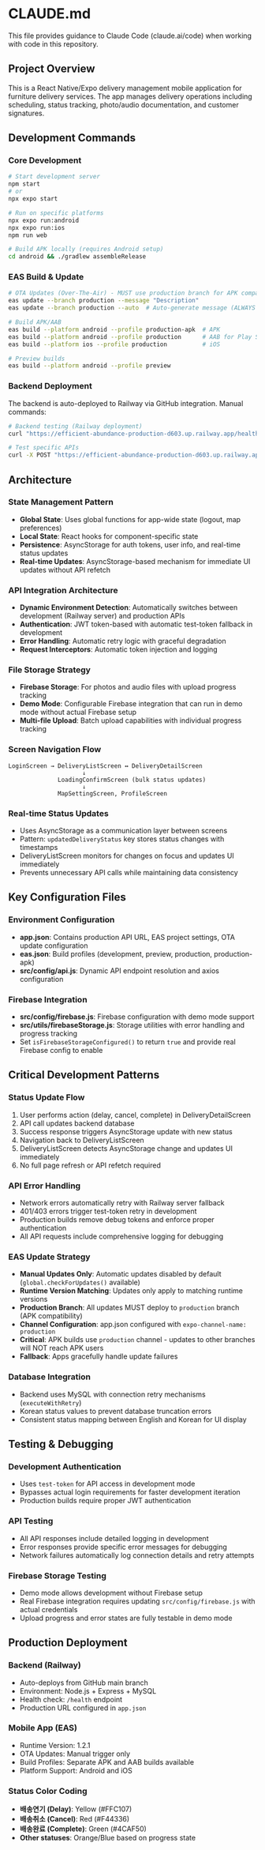 # CLAUDE.md

This file provides guidance to Claude Code (claude.ai/code) when working with code in this repository.

## Project Overview

This is a React Native/Expo delivery management mobile application for furniture delivery services. The app manages delivery operations including scheduling, status tracking, photo/audio documentation, and customer signatures.

## Development Commands

### Core Development
```bash
# Start development server
npm start
# or
npx expo start

# Run on specific platforms
npx expo run:android
npx expo run:ios
npm run web

# Build APK locally (requires Android setup)
cd android && ./gradlew assembleRelease
```

### EAS Build & Update
```bash
# OTA Updates (Over-The-Air) - MUST use production branch for APK compatibility
eas update --branch production --message "Description"
eas update --branch production --auto  # Auto-generate message (ALWAYS use production branch)

# Build APK/AAB
eas build --platform android --profile production-apk  # APK
eas build --platform android --profile production      # AAB for Play Store
eas build --platform ios --profile production          # iOS

# Preview builds
eas build --platform android --profile preview
```

### Backend Deployment
The backend is auto-deployed to Railway via GitHub integration. Manual commands:
```bash
# Backend testing (Railway deployment)
curl "https://efficient-abundance-production-d603.up.railway.app/health"

# Test specific APIs
curl -X POST "https://efficient-abundance-production-d603.up.railway.app/api/deliveries/delay/TRACKING_NUMBER"
```

## Architecture

### State Management Pattern
- **Global State**: Uses global functions for app-wide state (logout, map preferences)
- **Local State**: React hooks for component-specific state
- **Persistence**: AsyncStorage for auth tokens, user info, and real-time status updates
- **Real-time Updates**: AsyncStorage-based mechanism for immediate UI updates without API refetch

### API Integration Architecture
- **Dynamic Environment Detection**: Automatically switches between development (Railway server) and production APIs
- **Authentication**: JWT token-based with automatic test-token fallback in development
- **Error Handling**: Automatic retry logic with graceful degradation
- **Request Interceptors**: Automatic token injection and logging

### File Storage Strategy
- **Firebase Storage**: For photos and audio files with upload progress tracking
- **Demo Mode**: Configurable Firebase integration that can run in demo mode without actual Firebase setup
- **Multi-file Upload**: Batch upload capabilities with individual progress tracking

### Screen Navigation Flow
```
LoginScreen → DeliveryListScreen ↔ DeliveryDetailScreen
                     ↓
              LoadingConfirmScreen (bulk status updates)
                     ↓
              MapSettingScreen, ProfileScreen
```

### Real-time Status Updates
- Uses AsyncStorage as a communication layer between screens
- Pattern: `updatedDeliveryStatus` key stores status changes with timestamps
- DeliveryListScreen monitors for changes on focus and updates UI immediately
- Prevents unnecessary API calls while maintaining data consistency

## Key Configuration Files

### Environment Configuration
- **app.json**: Contains production API URL, EAS project settings, OTA update configuration
- **eas.json**: Build profiles (development, preview, production, production-apk)
- **src/config/api.js**: Dynamic API endpoint resolution and axios configuration

### Firebase Integration
- **src/config/firebase.js**: Firebase configuration with demo mode support
- **src/utils/firebaseStorage.js**: Storage utilities with error handling and progress tracking
- Set `isFirebaseStorageConfigured()` to return `true` and provide real Firebase config to enable

## Critical Development Patterns

### Status Update Flow
1. User performs action (delay, cancel, complete) in DeliveryDetailScreen
2. API call updates backend database
3. Success response triggers AsyncStorage update with new status
4. Navigation back to DeliveryListScreen
5. DeliveryListScreen detects AsyncStorage change and updates UI immediately
6. No full page refresh or API refetch required

### API Error Handling
- Network errors automatically retry with Railway server fallback
- 401/403 errors trigger test-token retry in development
- Production builds remove debug tokens and enforce proper authentication
- All API requests include comprehensive logging for debugging

### EAS Update Strategy
- **Manual Updates Only**: Automatic updates disabled by default (`global.checkForUpdates()` available)
- **Runtime Version Matching**: Updates only apply to matching runtime versions
- **Production Branch**: All updates MUST deploy to `production` branch (APK compatibility)
- **Channel Configuration**: app.json configured with `expo-channel-name: production`
- **Critical**: APK builds use `production` channel - updates to other branches will NOT reach APK users
- **Fallback**: Apps gracefully handle update failures

### Database Integration
- Backend uses MySQL with connection retry mechanisms (`executeWithRetry`)
- Korean status values to prevent database truncation errors
- Consistent status mapping between English and Korean for UI display

## Testing & Debugging

### Development Authentication
- Uses `test-token` for API access in development mode
- Bypasses actual login requirements for faster development iteration
- Production builds require proper JWT authentication

### API Testing
- All API responses include detailed logging in development
- Error responses provide specific error messages for debugging
- Network failures automatically log connection details and retry attempts

### Firebase Storage Testing
- Demo mode allows development without Firebase setup
- Real Firebase integration requires updating `src/config/firebase.js` with actual credentials
- Upload progress and error states are fully testable in demo mode

## Production Deployment

### Backend (Railway)
- Auto-deploys from GitHub main branch
- Environment: Node.js + Express + MySQL
- Health check: `/health` endpoint
- Production URL configured in `app.json`

### Mobile App (EAS)
- Runtime Version: 1.2.1
- OTA Updates: Manual trigger only
- Build Profiles: Separate APK and AAB builds available
- Platform Support: Android and iOS

### Status Color Coding
- **배송연기 (Delay)**: Yellow (#FFC107)
- **배송취소 (Cancel)**: Red (#F44336) 
- **배송완료 (Complete)**: Green (#4CAF50)
- **Other statuses**: Orange/Blue based on progress state